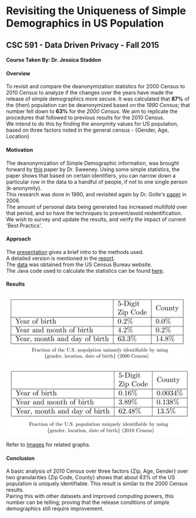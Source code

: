 # Revisiting the Uniqueness of Simple Demographics in US Population
## CSC 591 - Data Driven Privacy - Fall 2015
#### Course Taken By: Dr. Jessica Staddon

#### Overview
To revisit and compare the deanonymization statistics for 2000 Census to 2010 Census to analyze if the changes over the years have made the release of simple demographics more secure. It was calculated that **87%** of the (then) population can be deanonymized based on the *1990 Census*; that number fell down to **63%** for the *2000 Census*. We aim to replicate the procedures that followed to previous results for the 2010 Census.  
We intend to do this by finding the anonymity values for US population, based on three factors noted in the general census - {Gender, Age, Location}

#### Motivation
The deanonymization of Simple Demographic information, was brought forward by [this](https://dataprivacylab.org/projects/identifiability/paper1.pdf) paper by Dr. Sweeney. Using some simple statistics, the paper shows that based on certain identifiers, you can narrow down a particular row in the data to a handful of people, if not to one single person (k-anonymity).  
This research was done in 1990, and revisited again by Dr. Golle's [paper](http://dl.acm.org/citation.cfm?id=1179615) in 2006.  
The amount of personal data being generated has increased multifold over that period, and so have the techniques to prevent/avoid reidentification. We wish to survey and update the results, and verify the impact of current 'Best Practics'.

#### Approach
The [presentation](CSC591%20Revisiting%20the%20Uniqueness%20of%20Simple%20Demographics%20in%20the%20US%20Population%2012-03-2015%20Aditya-Kunal.pptx) gives a brief intro to the methods used.  
A detailed version is mentioned in the [report](Report.docx).  
The [data](Data/) was obtained from the US Census Bureau website.  
The Java code used to calculate the statistics can be found [here](Code/).

#### Results
![Fraction of Population Reidentifiable 2000 Census](Images/2000%20-%20Results.png)  

![Fraction of Population Reidentifiable 2010 Census](Images/2010%20-%20Results.png)  

Refer to [Images](Images/) for related graphs.

#### Conclusion
A basic analysis of 2010 Census over three factors {Zip, Age, Gender} over two granularities {Zip Code, County} shows that about 63% of the US population is uniquely identifiable. This result is similar to the 2000 Census results.  
Pairing this with other datasets and improved computing powers, this number can be telling; proving that the release conditions of simple demographics still require improvement.

